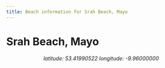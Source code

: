 ```yaml
---
title: Beach information for Srah Beach, Mayo
---
```

# Srah Beach, Mayo 

<div align="center"><i>latitude: 53.41990522 longitude: -9.96000000</i></div>